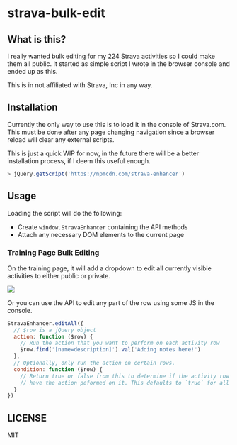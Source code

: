 strava-bulk-edit
========================

## What is this?

I really wanted bulk editing for my 224 Strava activities so I could make them all public. It started as simple script I wrote in the browser console and ended up as this.

This is in not affiliated with Strava, Inc in any way.


## Installation

Currently the only way to use this is to load it in the console of Strava.com. This must be done after any page changing navigation since a browser reload will clear any external scripts.

This is just a quick WIP for now, in the future there will be a better installation process, if I deem this useful enough.

```js
> jQuery.getScript('https://npmcdn.com/strava-enhancer')
```


## Usage

Loading the script will do the following:

- Create `window.StravaEnhancer` containing the API methods
- Attach any necessary DOM elements to the current page

### Training Page Bulk Editing

On the training page, it will add a dropdown to edit all currently visible activities to either public or private.

![](https://cldup.com/Nw5gUdqMmN.png)

Or you can use the API to edit any part of the row using some JS in the console.

```js
StravaEnhancer.editAll({
  // $row is a jQuery object
  action: function ($row) {
    // Run the action that you want to perform on each activity row
    $row.find('[name=description]').val('Adding notes here!')
  },
  // Optionally, only run the action on certain rows.
  condition: function ($row) {
    // Return true or false from this to determine if the activity row should
    // have the action peformed on it. This defaults to `true` for all rows.
  }
})
```

## LICENSE

MIT

